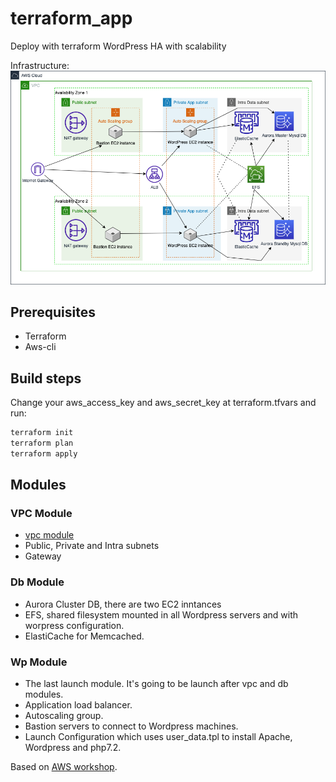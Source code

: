 # terraform_app

Deploy with terraform WordPress HA with scalability

Infrastructure:
![infra](./infra/arquitectura.png)

## Prerequisites

- Terraform
- Aws-cli

## Build steps
Change your aws_access_key and aws_secret_key at terraform.tfvars and run:

```bash
terraform init
terraform plan
terraform apply
```

## Modules

### VPC Module

- [vpc module](https://registry.terraform.io/modules/terraform-aws-modules/vpc/aws/latest)
- Public, Private and Intra subnets
- Gateway

### Db Module

- Aurora Cluster DB, there are two EC2 inntances
- EFS, shared filesystem mounted in all Wordpress servers and with worpress configuration.
- ElastiCache for Memcached.

### Wp Module

- The last launch module. It's going to be launch after vpc and db modules.
- Application load balancer.
- Autoscaling group.
- Bastion servers to connect to Wordpress machines.
- Launch Configuration which uses user_data.tpl to install Apache, Wordpress and php7.2.

Based on [AWS workshop](https://ha-webapp.workshop.aws/introduction/overview.html).